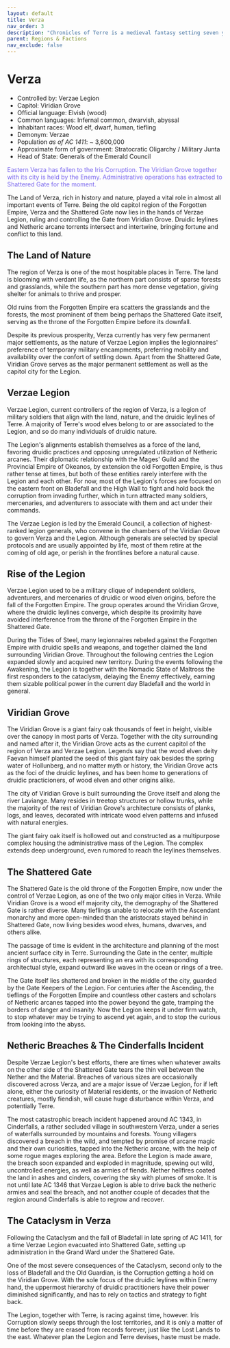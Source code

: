 ```yaml
---
layout: default
title: Verza
nav_order: 3
description: "Chronicles of Terre is a medieval fantasy setting seven years in the writing, currently for dungeons & dragons 5th edition."
parent: Regions & Factions
nav_exclude: false
---
```


# Verza

- Controlled by: Verzae Legion
- Capitol: Viridian Grove
- Official language: Elvish (wood)
- Common languages: Infernal common, dwarvish, abyssal
- Inhabitant races: Wood elf, dwarf, human, tiefling
- Demonym: Verzae
- Population *as of AC 1411*: ~ 3,600,000
- Approximate form of government: Stratocratic Oligarchy / Military Junta
- Head of State: Generals of the Emerald Council

<span style="color:#7B68EE"> Eastern Verza has fallen to the Iris Corruption. The Viridian Grove together with its city is held by the Enemy. Administrative operations has extracted to Shattered Gate for the moment.</span>

The Land of Verza, rich in history and nature, played a vital role in almost all important events of Terre. Being the old capitol region of the Forgotten Empire, Verza and the Shattered Gate now lies in the hands of Verzae Legion, ruling and controlling the Gate from Viridian Grove. Druidic leylines and Netheric arcane torrents intersect and intertwine, bringing fortune and conflict to this land.

## The Land of Nature

The region of Verza is one of the most hospitable places in Terre. The land is blooming with verdant life, as the northern part consists of sparse forests and grasslands, while the southern part has more dense vegetation, giving shelter for animals to thrive and prosper. 

Old ruins from the Forgotten Empire era scatters the grasslands and the forests, the most prominent of them being perhaps the Shattered Gate itself, serving as the throne of the Forgotten Empire before its downfall.

Despite its previous prosperity, Verza currently has very few permanent major settlements, as the nature of Verzae Legion implies the legionnaires' preference of temporary military encampments, preferring mobility and availability over the confort of settling down. Apart from the Shattered Gate, Viridian Grove serves as the major permanent settlement as well as the capitol city for the Legion.

## Verzae Legion

Verzae Legion, current controllers of the region of Verza, is a legion of military soldiers that align with the land, nature, and the druidic leylines of Terre. A majority of Terre's wood elves belong to or are associated to the Legion, and so do many individuals of druidic nature.

The Legion's alignments establish themselves as a force of the land, favoring druidic practices and opposing unregulated utilization of Netheric arcanes. Their diplomatic relationship with the Mages' Guild and the Provincial Empire of Okeanos, by extension the old Forgotten Empire, is thus rather tense at times, but both of these entities rarely interfere with the Legion and each other. For now, most of the Legion's forces are focused on the eastern front on Bladefall and the High Wall to fight and hold back the corruption from invading further, which in turn attracted many soldiers, mercenaries, and adventurers to associate with them and act under their commands.

The Verzae Legion is led by the Emerald Council, a collection of highest-ranked legion generals, who convene in the chambers of the Viridian Grove to govern Verza and the Legion. Although generals are selected by special protocols and are usually appointed by life, most of them retire at the coming of old age, or perish in the frontlines before a natural cause.

## Rise of the Legion

Verzae Legion used to be a military clique of independent soldiers, adventurers, and mercenaries of druidic or wood elven origins, before the fall of the Forgotten Empire. The group operates around the Viridian Grove, where the druidic leylines converge, which despite its proximity have avoided interference from the throne of the Forgotten Empire in the Shattered Gate.

During the Tides of Steel, many legionnaires rebeled against the Forgotten Empire with druidic spells and weapons, and together claimed the land surrounding Viridian Grove. Throughout the following centries the Legion expanded slowly and acquired new territory. During the events following the Awakening, the Legion is together with the Nomadic State of Maltross the first responders to the cataclysm, delaying the Enemy effectively, earning them sizable political power in the current day Bladefall and the world in general.

## Viridian Grove

The Viridian Grove is a giant fairy oak thousands of feet in height, visible over the canopy in most parts of Verza. Together with the city surrounding and named after it, the Viridian Grove acts as the current capitol of the region of Verza and Verzae Legion. Legends say that the wood elven deity Faevan himself planted the seed of this giant fairy oak besides the spring water of Hollunberg, and no matter myth or history, the Viridian Grove acts as the foci of the druidic leylines, and has been home to generations of druidic practicioners, of wood elven and other origins alike.

The city of Viridian Grove is built surrounding the Grove itself and along the river Laviange. Many resides in treetop structures or hollow trunks, while the majority of the rest of Viridian Grove's architecture consists of planks, logs, and leaves, decorated with intricate wood elven patterns and infused with natural energies. 

The giant fairy oak itself is hollowed out and constructed as a multipurpose complex housing the administrative mass of the Legion. The complex extends deep underground, even rumored to reach the leylines themselves.

## The Shattered Gate

The Shattered Gate is the old throne of the Forgotten Empire, now under the control of Verzae Legion, as one of the two only major cities in Verza. While Viridian Grove is a wood elf majority city, the demography of the Shattered Gate is rather diverse. Many tieflings unable to relocate with the Ascendant monarchy and more open-minded than the aristocrats stayed behind in Shattered Gate, now living besides wood elves, humans, dwarves, and others alike.

The passage of time is evident in the architecture and planning of the most ancient surface city in Terre. Surrounding the Gate in the center, multiple rings of structures, each representing an era with its corresponding architectual style, expand outward like waves in the ocean or rings of a tree.

The Gate itself lies shattered and broken in the middle of the city, guarded by the Gate Keepers of the Legion. For centuries after the Ascending, the tieflings of the Forgotten Empire and countless other casters and scholars of Netheric arcanes tapped into the power beyond the gate, tramping the borders of danger and insanity. Now the Legion keeps it under firm watch, to stop whatever may be trying to ascend yet again, and to stop the curious from looking into the abyss.

## Netheric Breaches & The Cinderfalls Incident

Despite Verzae Legion's best efforts, there are times when whatever awaits on the other side of the Shattered Gate tears the thin veil between the Nether and the Material. Breaches of various sizes are occasionally discovered across Verza, and are a major issue of Verzae Legion, for if left alone, either the curiosity of Material residents, or the invasion of Netheric creatures, mostly fiendish, will cause huge disturbance within Verza, and potentially Terre.

The most catastrophic breach incident happened around AC 1343, in Cinderfalls, a rather secluded village in southwestern Verza, under a series of waterfalls surrounded by mountains and forests. Young villagers discovered a breach in the wild, and tempted by promise of arcane magic and their own curiosities, tapped into the Netheric arcane, with the help of some rogue mages exploring the area. Before the Legion is made aware, the breach soon expanded and exploded in magnitude, spewing out wild, uncontrolled energies, as well as armies of fiends. Nether hellfires coated the land in ashes and cinders, covering the sky with plumes of smoke. It is not until late AC 1346 that Verzae Legion is able to drive back the netheric armies and seal the breach, and not another couple of decades that the region around Cinderfalls is able to regrow and recover.

## The Cataclysm in Verza

Following the Cataclysm and the fall of Bladefall in late spring of AC 1411, for a time Verzae Legion evacuated into Shattered Gate, setting up administration in the Grand Ward under the Shattered Gate.

One of the most severe consequences of the Cataclysm, second only to the loss of Bladefall and the Old Guardian, is the Corruption getting a hold on the Viridian Grove. With the sole focus of the druidic leylines within Enemy hand, the uppermost hierarchy of druidic practitioners have their power diminished significantly, and has to rely on tactics and strategy to fight back.

The Legion, together with Terre, is racing against time, however. Iris Corruption slowly seeps through the lost territories, and it is only a matter of time before they are erased from records forever, just like the Lost Lands to the east. Whatever plan the Legion and Terre devises, haste must be made.